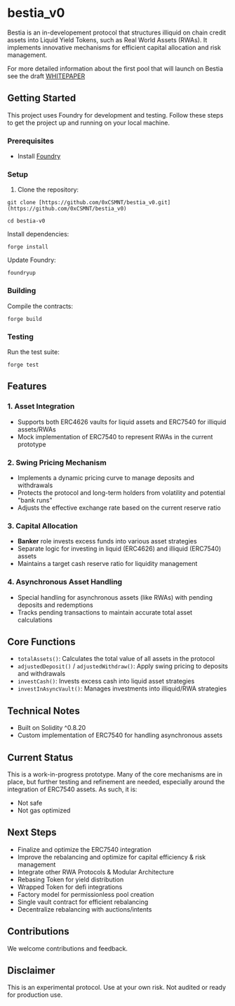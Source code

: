 # bestia_v0

Bestia is an in-developement protocol that structures illiquid on chain credit assets into Liquid Yield Tokens, such as Real World Assets (RWAs). It implements innovative mechanisms for efficient capital allocation and risk management.

For more detailed information about the first pool that will launch on Bestia see the draft [WHITEPAPER](https://www.notion.so/punia/USDB-Whitepaper-WIP-External-a69ffd38e05f47999c1874fe8cf8a0b6)

## Getting Started

This project uses Foundry for development and testing. Follow these steps to get the project up and running on your local machine.

### Prerequisites

- Install [Foundry](https://book.getfoundry.sh/getting-started/installation.html)

### Setup

1. Clone the repository:

```
git clone [https://github.com/0xCSMNT/bestia_v0.git](https://github.com/0xCSMNT/bestia_v0)

cd bestia-v0
```
Install dependencies:

```
forge install
```
Update Foundry:

```
foundryup
```

### Building
Compile the contracts:
```
forge build
```

### Testing
Run the test suite:
```
forge test
```

## Features

### 1. Asset Integration
- Supports both ERC4626 vaults for liquid assets and ERC7540 for illiquid assets/RWAs
- Mock implementation of ERC7540 to represent RWAs in the current prototype

### 2. Swing Pricing Mechanism
- Implements a dynamic pricing curve to manage deposits and withdrawals
- Protects the protocol and long-term holders from volatility and potential "bank runs"
- Adjusts the effective exchange rate based on the current reserve ratio

### 3.  Capital Allocation
- **Banker** role invests excess funds into various asset strategies
- Separate logic for investing in liquid (ERC4626) and illiquid (ERC7540) assets
- Maintains a target cash reserve ratio for liquidity management

### 4. Asynchronous Asset Handling
- Special handling for asynchronous assets (like RWAs) with pending deposits and redemptions
- Tracks pending transactions to maintain accurate total asset calculations

## Core Functions

- `totalAssets()`: Calculates the total value of all assets in the protocol
- `adjustedDeposit()` / `adjustedWithdraw()`: Apply swing pricing to deposits and withdrawals
- `investCash()`: Invests excess cash into liquid asset strategies
- `investInAsyncVault()`: Manages investments into illiquid/RWA strategies

## Technical Notes

- Built on Solidity ^0.8.20
- Custom implementation of ERC7540 for handling asynchronous assets

## Current Status

This is a work-in-progress prototype. Many of the core mechanisms are in place, but further testing and refinement are needed, especially around the integration of ERC7540 assets. As such, it is:

- Not safe
- Not gas optimized

## Next Steps

- Finalize and optimize the ERC7540 integration
- Improve the rebalancing and optimize for capital efficiency & risk management
- Integrate other RWA Protocols & Modular Architecture
- Rebasing Token for yield distribution
- Wrapped Token for defi integrations
- Factory model for permissionless pool creation
- Single vault contract for efficient rebalancing
- Decentralize rebalancing with auctions/intents

## Contributions

We welcome contributions and feedback. 

## Disclaimer

This is an experimental protocol. Use at your own risk. Not audited or ready for production use.
